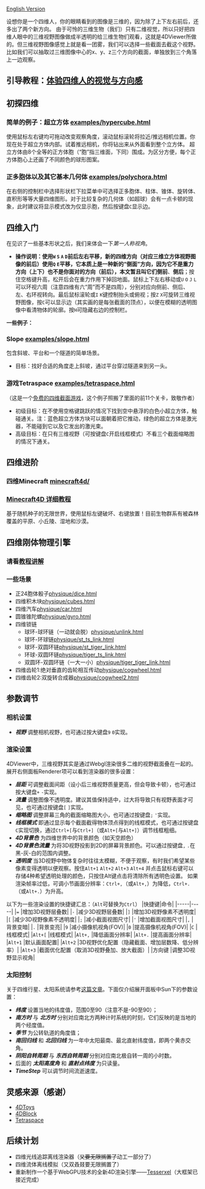 [English Version](https://github.com/wxyhly/4dViewer/blob/master/readme_en.md)

设想你是一个四维人，你的眼睛看到的图像是三维的，因为除了上下左右前后，还多出了两个新方向。
由于可怜的三维生物（我们）只有二维视觉，所以只好把四维人眼中的三维视野图像做成半透明的给三维生物们观看，这就是4DViewer所做的。但三维视野图像感觉上就是看一团雾，我们可以选择一些截面去截这个视野。比如我们可以抽取过三维图像中心的x、y、z三个方向的截面，单独放到三个角落上一边观察。
## 引导教程：[体验四维人的视觉与方向感](https://wxyhly.github.io/archives/eye3d/)


## 初探四维

### 简单的例子：超立方体 [examples/hypercube.html](https://wxyhly.github.io/4dViewer/examples/hypercube.html)

使用鼠标左右键均可拖动改变观察角度，滚动鼠标滚轮将拉近/推远相机位置。你现在处于超立方体内部。试着推远相机，你将钻出来从外面看到整个立方体。
超立方体由8个全等的正方体胞（“胞”指三维面，下同）围成。为区分方便，每个正方体胞心上还画了不同颜色的球形图案。

### 正多胞体以及其它基本几何体 [examples/polychora.html](https://wxyhly.github.io/4dViewer/examples/polychora.html)

在右侧的控制栏中选择形状栏下拉菜单中可选择正多胞体、柱体、锥体、旋转体、直积形等等大量四维图形。对于比较复杂的几何体（如超球）会有一点卡顿的现象，此时建议将显示模式改为仅显示胞，然后按键盘`C`显示边。

## 四维入门

在见识了一些基本形状之后，我们来体会一下*第一人称视角*。
- **操作说明：**使用`W` `S` `A` `D`前后左右平移，新的四维方向（对应三维立方体视野图像的前后）使用`Q` `E`平移，它本质上是一种新的“侧面”方向，因为它不是重力方向（上下）也不是你面对的方向（前后），本文暂且叫它们**侧前**、**侧后**；按住空格键升高，松开后会在重力作用下掉回地面。鼠标上下左右移动或`U` `O` `J` `L`可以环视六周（注意四维有六“周”而不是四周），分别对应向侧前、侧后、左、右环视转向。最后鼠标滚轮或`I` `K`键控制抬头或俯视；按`Z` `X`可旋转三维视野图像，按`C`可以显示边（其实画的是每张截面的顶点），以便在模糊的透明图像中看清物体的轮廓。按`H`可隐藏右边的控制栏。

**一些例子：**

### Slope [examples/slope.html](https://wxyhly.github.io/4dViewer/examples/slope.html)
包含斜坡、平台和一个隧道的简单场景。
- 目标：找好合适的角度走上斜坡，通过平台穿过隧道来到另一头。

### 游戏Tetraspace [examples/tetraspace.html](https://wxyhly.github.io/4dViewer/examples/tetraspace.html)
（这是一个[免费的四维截面游戏](https://rantonels.itch.io/brane)，这个例子照搬了里面的前11个关卡，致敬作者）
+ 初级目标：在不使用空格键跳跃的情况下找到空中悬浮的白色小超立方体，触碰通关。注：蓝色超立方体方块可以面朝着把它推动，绿色的超立方体是激光器，不能碰到它以及它发出的激光束。
+ 高级目标：在只有三维视野（可按键盘`C`开启线框模式）不看三个截面缩略图的情况下通关。

## 四维进阶

### 四维Minecraft [minecraft4d/](https://wxyhly.github.io/4dViewer/minecraft4d/)

### [Minecraft4D 详细教程](https://wxyhly.github.io/archives/mc4tutorial/)

基于随机种子的无限世界，使用鼠标左键破坏、右键放置！目前生物群系有被森林覆盖的平原、小丘陵、湿地和沙漠。

## 四维刚体物理引擎

### 请看[教程讲解](https://wxyhly.github.io/archives/newton4/)

### 一些场景

- 正24胞体骰子[physique/dice.html](https://wxyhly.github.io/4dViewer/physique/dice.html)
- 四维积木块[physique/cubes.html](https://wxyhly.github.io/4dViewer/physique/cubes.html)
- 四维汽车[physique/car.html](https://wxyhly.github.io/4dViewer/physique/car.html)
- 圆锥锥陀螺[physique/gyro.html](https://wxyhly.github.io/4dViewer/physique/gyro.html)
- 四维锁链
    +  球环-球环链（一动就会脱）[physique/unlink.html](https://wxyhly.github.io/4dViewer/physique/unlink.html)
    +  球环-环球链[physique/st_ts_link.html](https://wxyhly.github.io/4dViewer/physique/st_ts_link.html)
    +  球环-双圆环链[physique/st_tiger_link.html](https://wxyhly.github.io/4dViewer/physique/st_tiger_link.html)
    +  环球-双圆环链[physique/tiger_ts_link.html](https://wxyhly.github.io/4dViewer/physique/tiger_ts_link.html)
    +  双圆环-双圆环链（一大一小）[physique/tiger_tiger_link.html](https://wxyhly.github.io/4dViewer/physique/tiger_tiger_link.html)
- 四维齿轮1:绝对垂直的齿轮相互传动[physique/cogwheel.html](https://wxyhly.github.io/4dViewer/physique/cogwheel.html)
- 四维齿轮2:双旋转合成器[physique/cogwheel2.html](https://wxyhly.github.io/4dViewer/physique/cogwheel2.html)

## 参数调节
### 相机设置
- ***视野***  调整相机视野，也可通过按大键盘`9` `0`实现。

### 渲染设置
4DViewer中，三维视野其实是通过Webgl渲染很多二维的视野截面叠在一起的。展开右侧面板Renderer项可以看到渲染器的很多设置：
- ***层距***  可调整截面间距（设小后三维视野质量更高，但会导致卡顿），也可通过按大键盘`+` `-`实现。
- ***流量***  调整图像不透明度。建议其值保持适中，过大将导致只有视野表面才可见，也可通过按键盘`[` `]`实现。
- ***缩略图***  调整屏幕三角的截面缩略图大小，也可通过按键盘`;` `'`实现。
- ***线框模式***  即通过显示每个截面截得物体顶点得到的线框模式，也可通过按键盘`C`实现切换，通过`Ctrl+[`与`Ctrl+]`（或`Alt+[`与`Alt+]`）调节线框粗细。
- ***4D背景色***  为四维世界中的背景颜色（如天空颜色）
- ***4D背景色流量***  为将3D视野投影到2D的屏幕背景颜色。可以通过按键盘`,` `.`在黑-灰-白的范围内调整。
- ***透明度***  当3D视野中物体复杂时往往太模糊，不便于观察，有时我们希望某些像素变得透明以便观察。按住`Alt+1` `Alt+2` `Alt+3` `Alt+4` 并点击鼠标右键可以存储4种希望透明处理的颜色，只按住Alt键点击将清除所有透明色设置。
如果渲染帧率过低，可调小节画面分辨率：`Ctrl+,`（或`Alt+,`）为降低，`Ctrl+.`（或`Alt+.`）为升高。

以下为一些渲染设置的快捷键汇总：（`Alt`可替换为`Ctrl`）
|快捷键|命令|
|-----|-----|
|`=`   |增加3D视野层叠数|
|`-`   |减少3D视野层叠数|
|`]`   |增加3D视野像素不透明度|
|`[`   |减少3D视野像素不透明度|
|`;`   |减小截面视图尺寸|
|`'`   |增加截面视图尺寸|
|`,`   |背景变暗|
|`.`   |背景变亮|
|`9`   |减小摄像机视角(FOV)|
|`0`   |提高摄像机视角(FOV)|
|`C`   |线框模式|
|`Alt+[`   |线框模式|
|`Alt+,`   |降低画面分辨率|
|`Alt+.`   |提高画面分辨率|
|`Alt+1`   |默认画面配置|
|`Alt+2`   |3D视野优化配置（隐藏截面、增加层数降、低分辨率）|
|`Alt+3`   |截面优化配置（取消3D视野叠加、放大截面）|
|方向键   |调整3D视野显示视角|

### 太阳控制

关于四维行星、太阳系统请参考[这篇文章](https://wxyhly.github.io/archives/orbit4d/)。下面仅介绍展开面板中Sun下的参数设置：
- ***纬度*** 设置当地的纬度值，范围0至90（注意不是-90至90）；
- ***南方时*** 与 ***北方时*** 分别对应南北方两种计时系统的时刻，它们反映的是当地的两个经度值。
- ***季节*** 为公转轨道的角度值；
- ***南回归线*** 和 ***北回归线*** 为一年中太阳最南、最北直射纬度值，即两个黄赤交角。
- ***阴阳自转周期***  与 ***东西自转周期***  分别对应南北极自转一周的小时数。
- 后面的 ***太阳高度角*** 和 ***直射点纬度*** 为只读量。
- ***TimeStep***  可以调节时间流逝速度。

## 灵感来源（感谢）
- [4DToys](http://4dtoys.com/)
- [4DBlock](http://www.urticator.net/blocks/)
- [Tetraspace](https://rantonels.itch.io/brane)

## 后续计划

- 四维光线追踪离线渲染器（~~又要无限搁置了~~动工一部分了）
- 四维流体离线模拟（又双叒叕要无限搁置了）
- 重新制作一个基于WebGPU技术的全新4D渲染引擎——[Tesserxel](https://github.com/wxyhly/tesserxel)（大框架已接近完成）